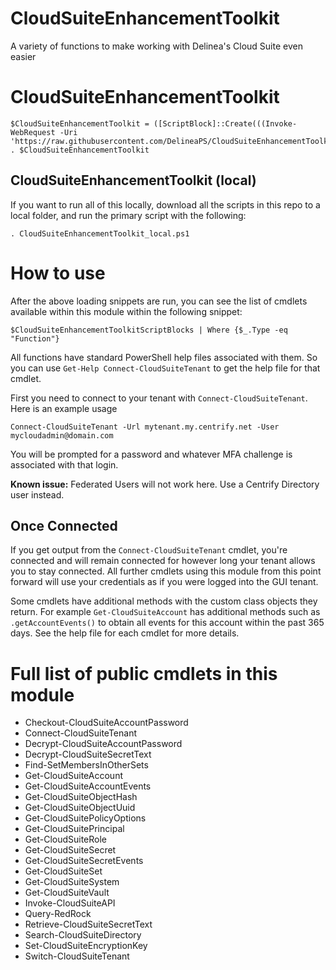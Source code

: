 # CloudSuiteEnhancementToolkit
A variety of functions to make working with Delinea's Cloud Suite even easier

# CloudSuiteEnhancementToolkit
```
$CloudSuiteEnhancementToolkit = ([ScriptBlock]::Create(((Invoke-WebRequest -Uri 'https://raw.githubusercontent.com/DelineaPS/CloudSuiteEnhancementToolkit/main/CloudSuiteEnhancementToolkit.ps1').Content))); . $CloudSuiteEnhancementToolkit
```

## CloudSuiteEnhancementToolkit (local)
If you want to run all of this locally, download all the scripts in this repo to a local folder, and run the primary script with the following:

```
. CloudSuiteEnhancementToolkit_local.ps1
```

# How to use

After the above loading snippets are run, you can see the list of cmdlets available within this module within the following snippet:

```
$CloudSuiteEnhancementToolkitScriptBlocks | Where {$_.Type -eq "Function"}
```

All functions have standard PowerShell help files associated with them. So you can use `Get-Help Connect-CloudSuiteTenant` to get the help file for that cmdlet.

First you need to connect to your tenant with `Connect-CloudSuiteTenant`. Here is an example usage

```
Connect-CloudSuiteTenant -Url mytenant.my.centrify.net -User mycloudadmin@domain.com
```

You will be prompted for a password and whatever MFA challenge is associated with that login.

**Known issue:** Federated Users will not work here. Use a Centrify Directory user instead.

## Once Connected

If you get output from the `Connect-CloudSuiteTenant` cmdlet, you're connected and will remain connected for however long your tenant allows you to stay connected. All further cmdlets using this module from this point forward will use your credentials as if you were logged into the GUI tenant.

Some cmdlets have additional methods with the custom class objects they return. For example `Get-CloudSuiteAccount` has additional methods such as `.getAccountEvents()` to obtain all events for this account within the past 365 days. See the help file for each cmdlet for more details.

# Full list of public cmdlets in this module

- Checkout-CloudSuiteAccountPassword
- Connect-CloudSuiteTenant
- Decrypt-CloudSuiteAccountPassword
- Decrypt-CloudSuiteSecretText
- Find-SetMembersInOtherSets
- Get-CloudSuiteAccount
- Get-CloudSuiteAccountEvents
- Get-CloudSuiteObjectHash
- Get-CloudSuiteObjectUuid
- Get-CloudSuitePolicyOptions
- Get-CloudSuitePrincipal
- Get-CloudSuiteRole
- Get-CloudSuiteSecret
- Get-CloudSuiteSecretEvents
- Get-CloudSuiteSet
- Get-CloudSuiteSystem
- Get-CloudSuiteVault
- Invoke-CloudSuiteAPI
- Query-RedRock
- Retrieve-CloudSuiteSecretText
- Search-CloudSuiteDirectory
- Set-CloudSuiteEncryptionKey
- Switch-CloudSuiteTenant